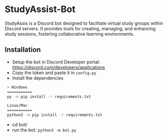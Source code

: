 # StudyAssist-Bot
StudyAssis is a Discord bot designed to facilitate virtual study groups within Discord servers. It provides tools for creating, managing, and enhancing study sessions, fostering collaborative learning environments.

## Installation
- Setup the bot in Discord Developer portal: https://discord.com/developers/applications
- Copy the token and paste it in `config.py`
- Install the dependencies
```bash
 > Windows
 ===========
 py -m pip install -r requirements.txt

 Linux/Mac
 ===========
 python3 -m pip install -r requirements.txt
 ```
 - cd bot/
 - run the bot: `python3 -m bot.py`